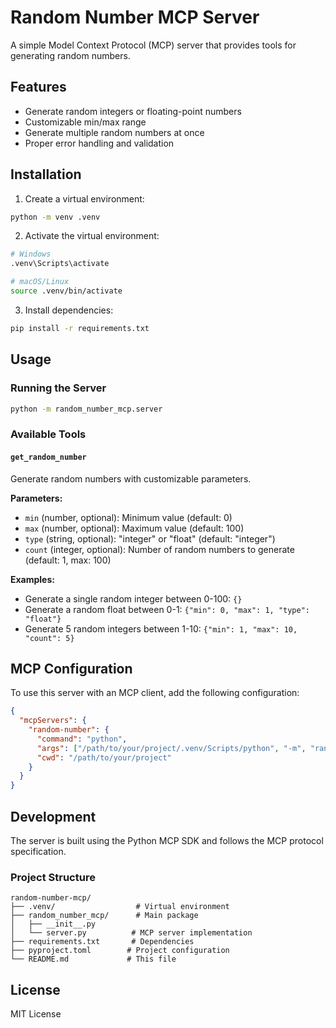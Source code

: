 # Random Number MCP Server

A simple Model Context Protocol (MCP) server that provides tools for generating random numbers.

## Features

- Generate random integers or floating-point numbers
- Customizable min/max range
- Generate multiple random numbers at once
- Proper error handling and validation

## Installation

1. Create a virtual environment:
```bash
python -m venv .venv
```

2. Activate the virtual environment:
```bash
# Windows
.venv\Scripts\activate

# macOS/Linux
source .venv/bin/activate
```

3. Install dependencies:
```bash
pip install -r requirements.txt
```

## Usage

### Running the Server

```bash
python -m random_number_mcp.server
```

### Available Tools

#### `get_random_number`

Generate random numbers with customizable parameters.

**Parameters:**
- `min` (number, optional): Minimum value (default: 0)
- `max` (number, optional): Maximum value (default: 100)
- `type` (string, optional): "integer" or "float" (default: "integer")
- `count` (integer, optional): Number of random numbers to generate (default: 1, max: 100)

**Examples:**
- Generate a single random integer between 0-100: `{}`
- Generate a random float between 0-1: `{"min": 0, "max": 1, "type": "float"}`
- Generate 5 random integers between 1-10: `{"min": 1, "max": 10, "count": 5}`

## MCP Configuration

To use this server with an MCP client, add the following configuration:

```json
{
  "mcpServers": {
    "random-number": {
      "command": "python",
      "args": ["/path/to/your/project/.venv/Scripts/python", "-m", "random_number_mcp.server"],
      "cwd": "/path/to/your/project"
    }
  }
}
```

## Development

The server is built using the Python MCP SDK and follows the MCP protocol specification.

### Project Structure

```
random-number-mcp/
├── .venv/                  # Virtual environment
├── random_number_mcp/      # Main package
│   ├── __init__.py
│   └── server.py          # MCP server implementation
├── requirements.txt       # Dependencies
├── pyproject.toml        # Project configuration
└── README.md             # This file
```

## License

MIT License
